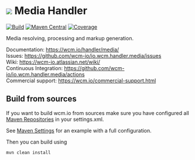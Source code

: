 <img src="https://wcm.io/images/favicon-16@2x.png"/> Media Handler
======
[![Build](https://github.com/wcm-io/io.wcm.handler.media/workflows/Build/badge.svg?branch=develop)](https://github.com/wcm-io/io.wcm.handler.media/actions?query=workflow%3ABuild+branch%3Adevelop)
[![Maven Central](https://img.shields.io/maven-central/v/io.wcm/io.wcm.handler.media)](https://repo1.maven.org/maven2/io/wcm/io.wcm.handler.media/)
[![Coverage](https://sonarcloud.io/api/project_badges/measure?project=wcm-io_io.wcm.handler.media&metric=coverage)](https://sonarcloud.io/summary/new_code?id=wcm-io_io.wcm.handler.media)

Media resolving, processing and markup generation.

Documentation: https://wcm.io/handler/media/<br/>
Issues: https://github.com/wcm-io/io.wcm.handler.media/issues<br/>
Wiki: https://wcm-io.atlassian.net/wiki/<br/>
Continuous Integration: https://github.com/wcm-io/io.wcm.handler.media/actions<br/>
Commercial support: https://wcm.io/commercial-support.html


## Build from sources

If you want to build wcm.io from sources make sure you have configured all [Maven Repositories](https://wcm.io/maven.html) in your settings.xml.

See [Maven Settings](https://github.com/wcm-io/io.wcm.handler.media/blob/develop/.maven-settings.xml) for an example with a full configuration.

Then you can build using

```
mvn clean install
```
